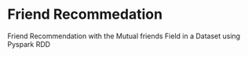 # Friend Recommedation
Friend Recommendation with the Mutual friends Field in a Dataset using Pyspark RDD
